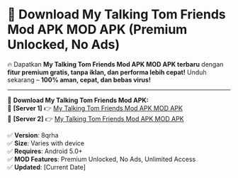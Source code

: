 # 🚀 Download My Talking Tom Friends Mod APK MOD APK (Premium Unlocked, No Ads)  

🔥 Dapatkan **My Talking Tom Friends Mod APK MOD APK terbaru** dengan **fitur premium gratis, tanpa iklan, dan performa lebih cepat!** Unduh sekarang – **100% aman, cepat, dan bebas virus!**  

---


🔽 **Download My Talking Tom Friends Mod APK:**  
🔹 **[Server 1]** 👉 [My Talking Tom Friends Mod APK MOD APK](https://apkcomod.com?title=My_Talking_Tom_Friends_Mod_APK)  
🔹 **[Server 2]** 👉 [My Talking Tom Friends Mod APK MOD APK](https://apkcomod.com?title=My_Talking_Tom_Friends_Mod_APK)  


✅ **Version**: 8qrha  
✅ **Size**: Varies with device  
✅ **Requires**: Android 5.0+  
✅ **MOD Features**: Premium Unlocked, No Ads, Unlimited Access  
✅ **Updated**: [Current Date]  